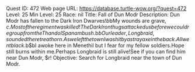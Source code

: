 Quest ID: 472
Web page URL: https://database.turtle-wow.org/?quest=472
Level: 25
Min Level: 25
Race: nil
Title: Fall of Dun Modr
Description: Dun Modr has fallen to the Dark Iron Dwarves!$b$bMy wounds are grave, $c.Most of the regiment was killed!The Dark Iron thugs attacked us before we could regroup from the Thandol Span ambush.$b$bOur leader, Longbraid, sounded the retreat horn.As we left the town I was hit by a stray axe in the back.All went black.$b$bI awoke here in Menethil but I fear for my fellow soldiers.Hope still burns within me.Perhaps Longbraid is still alive!See if you can find him near Dun Modr, $r!
Objective: Search for Longbraid near the town of Dun Modr.
